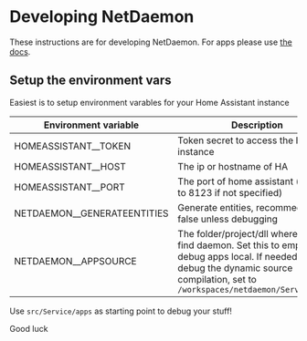 # Developing NetDaemon 
These instructions are for developing NetDaemon. For apps please use [the docs](https://netdaemon.xyz).

## Setup the environment vars
Easiest is to setup environment varables for your Home Assistant instance

| Environment variable | Description |
| ------ | ------ |
| HOMEASSISTANT__TOKEN   |  Token secret to access the HA instance  |
| HOMEASSISTANT__HOST | The ip or hostname of HA |
| HOMEASSISTANT__PORT | The port of home assistant (defaults to 8123 if not specified) |
| NETDAEMON__GENERATEENTITIES | Generate entities, recommed set false unless debugging |
| NETDAEMON__APPSOURCE | The folder/project/dll where it will find daemon. Set this to empty `""` to debug apps local. If needed to debug the dynamic source compilation, set to `/workspaces/netdaemon/Service/apps` |

Use `src/Service/apps` as starting point to debug your stuff! 

Good luck
